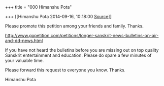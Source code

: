 +++
title = "000 Himanshu Pota"

+++
[[Himanshu Pota	2014-09-16, 10:18:00 [Source](https://groups.google.com/g/samskrita/c/lWNKpuAkgbI)]]



Please promote this petition among your friends and family. Thanks.  

  

<http://www.gopetition.com/petitions/longer-sanskrit-news-bulletins-on-air-and-dd-news.html>  

  

If you have not heard the bulletins before you are missing out on top quality Sanskrit entertainment and education. Please do spare a few minutes of your valuable time.

  

Please forward this request to everyone you know. Thanks.

  

Himanshu Pota

